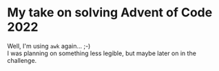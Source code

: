 # My take on solving Advent of Code 2022

Well, I'm using `awk` again&hellip; ;-)  
I was planning on something less legible, but maybe later on in the challenge.
